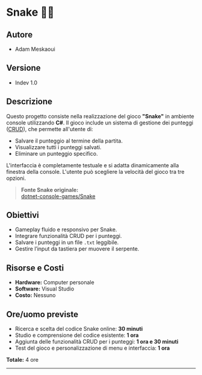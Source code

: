 # Snake 🐍🍎

## Autore
- Adam Meskaoui

## Versione
- Indev 1.0

## Descrizione

Questo progetto consiste nella realizzazione del gioco **"Snake"** in ambiente console utilizzando **C#**. Il gioco include un sistema di gestione dei punteggi ([CRUD](https://it.wikipedia.org/wiki/CRUD)), che permette all'utente di:

- Salvare il punteggio al termine della partita.
- Visualizzare tutti i punteggi salvati.
- Eliminare un punteggio specifico.

L'interfaccia è completamente testuale e si adatta dinamicamente alla finestra della console. L'utente può scegliere la velocità del gioco tra tre opzioni.

> **Fonte Snake originale:**  
> [dotnet-console-games/Snake](https://github.com/dotnet/dotnet-console-games)

## Obiettivi

- Gameplay fluido e responsivo per Snake.
- Integrare funzionalità CRUD per i punteggi.
- Salvare i punteggi in un file `.txt` leggibile.
- Gestire l’input da tastiera per muovere il serpente.

## Risorse e Costi

- **Hardware:** Computer personale
- **Software:** Visual Studio
- **Costo:** Nessuno

## Ore/uomo previste

- Ricerca e scelta del codice Snake online: **30 minuti**
- Studio e comprensione del codice esistente: **1 ora**
- Aggiunta delle funzionalità CRUD per i punteggi: **1 ora e 30 minuti**
- Test del gioco e personalizzazione di menu e interfaccia: **1 ora**

**Totale:** 4 ore

---

